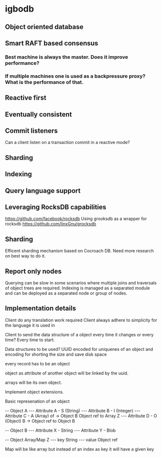 # igbodb
## Object oriented database

## Smart RAFT based consensus
### Best machine is always the master. Does it improve performance?
### If multiple machines one is used as a backpressure proxy? What is the performance of that.
## Reactive first

## Eventually consistent

## Commit listeners
Can a client listen on a transaction commit in a reactive mode?

## Sharding 

## Indexing 

## Query language support

## Leveraging RocksDB capabilities
https://github.com/facebook/rocksdb
Using grooksdb as a wrapper for rocksdb
https://github.com/linxGnu/grocksdb


## Sharding
Efficent sharding mechanism based on Cocroach DB. Need more research on best way to do it.

## Report only nodes
Querying can be slow in some scenarios where multiple joins and traversals of object trees are required. Indexing is managed as a separated module and can be deployed as a separated node or group of nodes.


## Implementation details
Client do any translation work required
Client always adhere to simplicity for the language it is used in

Client to send the data structure of a object every time it changes or every time? Every time to start.

Data structures to be used?
UUID encoded for uniquenes of an object and encoding for shorting the size and save disk space

every record has to be an object

object as attribute of another object will be linked by the uuid.

arrays will be its own object.

Implement object extensions.

Basic represenation of an object

-- Object A
--- Attribute A - S (String)
--- Attribute B - I (Integer)
--- Attribute C - A (Array) of -> Object B Object ref to Array Z
--- Attribute D - O (Object) B -> Object ref to Object B

-- Object B
--- Attribute X - String
--- Attribute Y - Blob

-- Object Array/Map Z
--- key String
--- value Object ref


Map will be like array but instead of an index as key it will have a given key



